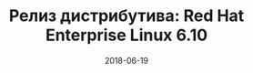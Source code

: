 ---
layout: post
title:  "Релиз дистрибутива: Red Hat Enterprise Linux 6.10"
date: 2018-06-19   
---